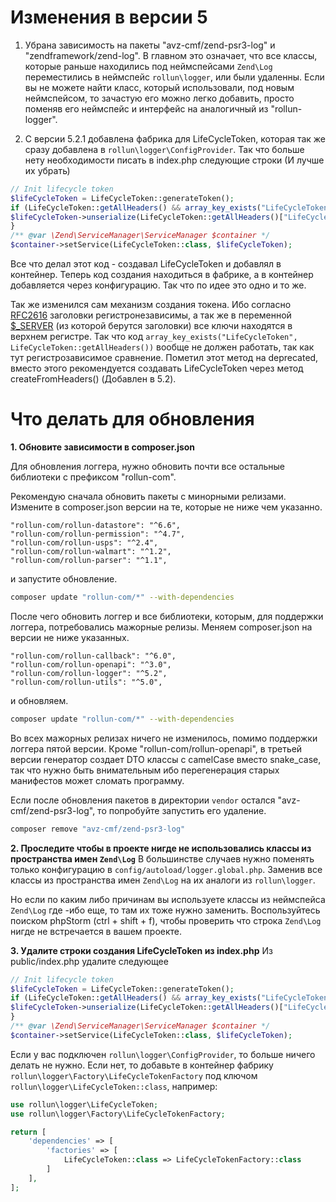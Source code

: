# Изменения в версии 5
1. Убрана зависимость на пакеты "avz-cmf/zend-psr3-log" и "zendframework/zend-log". В главном это означает, что все классы,
которые раньше находились под неймспейсами `Zend\Log` переместились в неймспейс `rollun\logger`, или были удаленны.
Если вы не можете найти класс, который использовали, под новым неймспейсом, то зачастую его можно легко добавить, просто
поменяв его неймспейс и интерфейс на аналогичный из "rollun-logger". 
   
2. С версии 5.2.1 добавлена фабрика для LifeCycleToken, которая так же сразу добавлена в `rollun\logger\ConfigProvider`.
Так что больше нету необходимости писать в index.php следующие строки (И лучше их убрать)
```php
// Init lifecycle token
$lifeCycleToken = LifeCycleToken::generateToken();
if (LifeCycleToken::getAllHeaders() && array_key_exists("LifeCycleToken", LifeCycleToken::getAllHeaders())) {
$lifeCycleToken->unserialize(LifeCycleToken::getAllHeaders()["LifeCycleToken"]);
}
/** @var \Zend\ServiceManager\ServiceManager $container */
$container->setService(LifeCycleToken::class, $lifeCycleToken);
```

Все что делал этот код - создавал LifeCycleToken и добавлял в контейнер. Теперь код создания находиться в фабрике, а 
в контейнер добавляется через конфигурацию. Так что по идее это одно и то же.

Так же изменился сам механизм создания токена. Ибо согласно [RFC2616](https://www.w3.org/Protocols/rfc2616/rfc2616-sec4.html#sec4.2)
заголовки регистронезависимы, а так же в переменной [$_SERVER](https://www.php.net/manual/ru/reserved.variables.server.php)
(из которой берутся заголовки) все ключи находятся в верхнем регистре. Так что код ```array_key_exists("LifeCycleToken", LifeCycleToken::getAllHeaders())```
вообще не должен работать, так как тут регистрозависимое сравнение. Пометил этот метод на deprecated, вместо этого рекомендуется
создавать LifeCycleToken через метод createFromHeaders() (Добавлен в 5.2).

# Что делать для обновления

**1. Обновите зависимости в composer.json**

Для обновления логгера, нужно обновить почти все остальные библиотеки с префиксом
"rollun-com".

Рекомендую сначала обновить пакеты с минорными релизами. Измените в composer.json версии на те, которые не ниже чем указанно.
```
"rollun-com/rollun-datastore": "^6.6",
"rollun-com/rollun-permission": "^4.7",
"rollun-com/rollun-usps": "^2.4",
"rollun-com/rollun-walmart": "^1.2",
"rollun-com/rollun-parser": "^1.1",
```

и запустите обновление.

```bash
composer update "rollun-com/*" --with-dependencies
```

После чего обновить логгер и все библиотеки, которым, для поддержки логгера, потребовались мажорные релизы. Меняем 
composer.json на версии не ниже указанных.
```
"rollun-com/rollun-callback": "^6.0",
"rollun-com/rollun-openapi": "^3.0",
"rollun-com/rollun-logger": "^5.2",
"rollun-com/rollun-utils": "^5.0",
```

и обновляем.

```bash
composer update "rollun-com/*" --with-dependencies
```

Во всех мажорных релизах ничего не изменилось, помимо поддержки логгера пятой версии. Кроме "rollun-com/rollun-openapi",
в третьей версии генератор создает DTO классы с camelCase вместо snake_case, так что нужно быть внимательным ибо перегенерация
старых манифестов может сломать программу.

Если после обновления пакетов в директории `vendor` остался "avz-cmf/zend-psr3-log", то попробуйте запустить его удаление.

```bash
composer remove "avz-cmf/zend-psr3-log"
```

**2. Проследите чтобы в проекте нигде не использовались классы из пространства имен `Zend\Log`**
В большинстве случаев нужно поменять только конфигурацию в `config/autoload/logger.global.php`. Заменив все классы из
пространства имен `Zend\Log` на их аналоги из ```rollun\logger```. 

Но если по каким либо причинам вы используете классы из неймспейса `Zend\Log` где -ибо еще, то там их тоже нужно заменить.
Воспользуйтесь поиском phpStorm (ctrl + shift + f), чтобы проверить что строка `Zend\Log` нигде не встречается в вашем проекте.

**3. Удалите строки создания LifeCycleToken из index.php**
Из public/index.php удалите следующее
```php
// Init lifecycle token
$lifeCycleToken = LifeCycleToken::generateToken();
if (LifeCycleToken::getAllHeaders() && array_key_exists("LifeCycleToken", LifeCycleToken::getAllHeaders())) {
$lifeCycleToken->unserialize(LifeCycleToken::getAllHeaders()["LifeCycleToken"]);
}
/** @var \Zend\ServiceManager\ServiceManager $container */
$container->setService(LifeCycleToken::class, $lifeCycleToken);
```
Если у вас подключен `rollun\logger\ConfigProvider`, то больше ничего делать не нужно. Если нет, то добавьте в контейнер
фабрику ```rollun\logger\Factory\LifeCycleTokenFactory``` под ключом ```rollun\logger\LifeCycleToken::class```, например:

```php
use rollun\logger\LifeCycleToken;
use rollun\logger\Factory\LifeCycleTokenFactory;

return [
    'dependencies' => [
        'factories' => [
            LifeCycleToken::class => LifeCycleTokenFactory::class
        ]
    ],
];
```